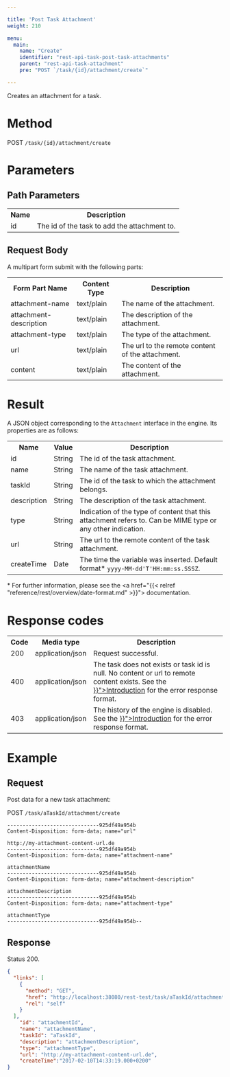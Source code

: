 ```yaml
---

title: 'Post Task Attachment'
weight: 210

menu:
  main:
    name: "Create"
    identifier: "rest-api-task-post-task-attachments"
    parent: "rest-api-task-attachment"
    pre: "POST `/task/{id}/attachment/create`"

---
```


Creates an attachment for a task.

# Method

POST `/task/{id}/attachment/create`


# Parameters

## Path Parameters

<table class="table table-striped">
  <tr>
    <th>Name</th>
    <th>Description</th>
  </tr>
  <tr>
    <td>id</td>
    <td>The id of the task to add the attachment to.</td>
  </tr>
</table>

## Request Body

A multipart form submit with the following parts:

<table class="table table-striped">
  <tr>
    <th>Form Part Name</th>
    <th>Content Type</th>
    <th>Description</th>
  </tr>
  <tr>
    <td>attachment-name</td>
    <td>text/plain</td>
    <td>The name of the attachment.</td>
  </tr>
  <tr>
    <td>attachment-description</td>
    <td>text/plain</td>
    <td>The description of the attachment.</td>
  </tr>
  <tr>
    <td>attachment-type</td>
    <td>text/plain</td>
    <td>The type of the attachment.</td>
  </tr>
  <tr>
    <td>url</td>
    <td>text/plain</td>
    <td>The url to the remote content of the attachment.</td>
  </tr>
  <tr>
    <td>content</td>
    <td>text/plain</td>
    <td>The content of the attachment.</td>
  </tr>
</table>


# Result

A JSON object corresponding to the `Attachment` interface in the engine.
Its properties are as follows:

<table class="table table-striped">
  <tr>
    <th>Name</th>
    <th>Value</th>
    <th>Description</th>
  </tr>
  <tr>
    <td>id</td>
    <td>String</td>
    <td>The id of the task attachment.</td>
  </tr>
  <tr>
    <td>name</td>
    <td>String</td>
    <td>The name of the task attachment.</td>
  </tr>
  <tr>
    <td>taskId</td>
    <td>String</td>
    <td>The id of the task to which the attachment belongs.</td>
  </tr>
  <tr>
    <td>description</td>
    <td>String</td>
    <td>The description of the task attachment.</td>
  </tr>
  <tr>
    <td>type</td>
    <td>String</td>
    <td>Indication of the type of content that this attachment refers to. Can be MIME type or any other indication.</td>
  </tr>
  <tr>
    <td>url</td>
    <td>String</td>
    <td>The url to the remote content of the task attachment.</td>
  </tr>
  <tr>
    <td>createTime</td>
    <td>Date</td>
    <td>The time the variable was inserted. Default format* <code>yyyy-MM-dd'T'HH:mm:ss.SSSZ</code>.</td>
  </tr>
</table>

\* For further information, please see the <a href="{{< relref "reference/rest/overview/date-format.md" >}}"> documentation</a>.

# Response codes

<table class="table table-striped">
  <tr>
    <th>Code</th>
    <th>Media type</th>
    <th>Description</th>
  </tr>
  <tr>
    <td>200</td>
    <td>application/json</td>
    <td>Request successful.</td>
  </tr>
  <tr>
    <td>400</td>
    <td>application/json</td>
    <td>The task does not exists or task id is null. No content or url to remote content exists. See the <a href="{{< relref "reference/rest/overview/index.md#error-handling" >}}">Introduction</a> for the error response format.</td>
  </tr>
  <tr>
    <td>403</td>
    <td>application/json</td>
    <td>The history of the engine is disabled. See the <a href="{{< relref "reference/rest/overview/index.md#error-handling" >}}">Introduction</a> for the error response format.</td>
  </tr>
</table>


# Example

## Request

Post data for a new task attachment:

POST `/task/aTaskId/attachment/create`


```
------------------------------925df49a954b
Content-Disposition: form-data; name="url"

http://my-attachment-content-url.de
------------------------------925df49a954b
Content-Disposition: form-data; name="attachment-name"

attachmentName
------------------------------925df49a954b
Content-Disposition: form-data; name="attachment-description"

attachmentDescription
------------------------------925df49a954b
Content-Disposition: form-data; name="attachment-type"

attachmentType
------------------------------925df49a954b--
```

## Response

Status 200.

```json
{
  "links": [
    {
      "method": "GET",
      "href": "http://localhost:38080/rest-test/task/aTaskId/attachment/aTaskAttachmentId",
      "rel": "self"
    }
  ],
    "id": "attachmentId",
    "name": "attachmentName",
    "taskId": "aTaskId",
    "description": "attachmentDescription",
    "type": "attachmentType",
    "url": "http://my-attachment-content-url.de",
    "createTime":"2017-02-10T14:33:19.000+0200"
}
```
